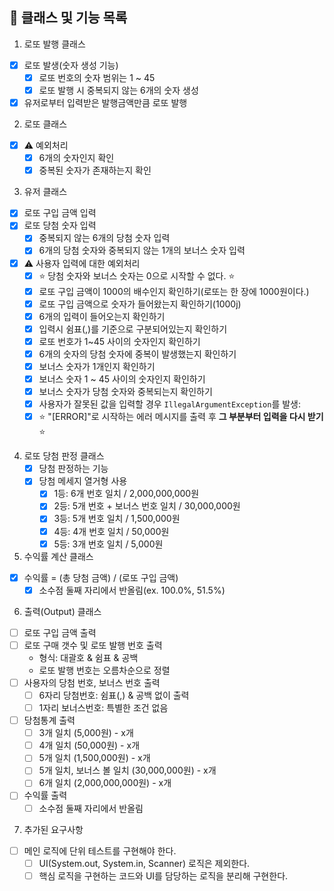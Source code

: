 ## 🌟 클래스 및 기능 목록

1. 로또 발행 클래스
- [x] 로또 발생(숫자 생성 기능)
  - [x] 로또 번호의 숫자 범위는 1 ~ 45
  - [x] 로또 발행 시 중복되지 않는 6개의 숫자 생성
- [x] 유저로부터 입력받은 발행금액만큼 로또 발행
  
2. 로또 클래스
- [x] ⚠️ 예외처리
  - [x] 6개의 숫자인지 확인
  - [x] 중복된 숫자가 존재하는지 확인

3. 유저 클래스
- [x] 로또 구입 금액 입력
- [x] 로또 당첨 숫자 입력
  - [x] 중복되지 않는 6개의 당첨 숫자 입력
  - [x] 6개의 당첨 숫자와 중복되지 않는 1개의 보너스 숫자 입력
- [x] ⚠️ 사용자 입력에 대한 예외처리
  - [x] ⭐️ 당첨 숫자와 보너스 숫자는 0으로 시작할 수 없다. ⭐
  - [x] 로또 구입 금액이 1000의 배수인지 확인하기(로또는 한 장에 1000원이다.) 
  - [x] 로또 구입 금액으로 숫자가 들어왔는지 확인하기(1000j)
  - [x] 6개의 입력이 들어오는지 확인하기
  - [x] 입력시 쉼표(,)를 기준으로 구분되어있는지 확인하기
  - [x] 로또 번호가 1~45 사이의 숫자인지 확인하기
  - [x] 6개의 숫자의 당첨 숫자에 중복이 발생했는지 확인하기
  - [x] 보너스 숫자가 1개인지 확인하기
  - [x] 보너스 숫자 1 ~ 45 사이의 숫자인지 확인하기
  - [x] 보너스 숫자가 당첨 숫자와 중복되는지 확인하기
  - [x] 사용자가 잘못된 값을 입력할 경우 `IllegalArgumentException`를 발생:
  - [x] ⭐️ "[ERROR]"로 시작하는 에러 메시지를 출력 후 **그 부분부터 입력을 다시 받기** ⭐️
  
4. 로또 당첨 판정 클래스
   - [x] 당첨 판정하는 기능
   - [x] 당첨 메세지 열거형 사용 
       - [x] 1등: 6개 번호 일치 / 2,000,000,000원
       - [x] 2등: 5개 번호 + 보너스 번호 일치 / 30,000,000원
       - [x] 3등: 5개 번호 일치 / 1,500,000원
       - [x] 4등: 4개 번호 일치 / 50,000원
       - [x] 5등: 3개 번호 일치 / 5,000원

5. 수익률 계산 클래스
- [x] 수익률 = (총 당첨 금액) / (로또 구입 금액)
  - [x] 소수점 둘째 자리에서 반올림(ex. 100.0%, 51.5%)

6. 출력(Output) 클래스
- [ ] 로또 구입 금액 출력
- [ ] 로또 구매 갯수 및 로또 발행 번호 출력
    - 형식: 대괄호 & 쉼표 & 공백
    - 로또 발행 번호는 오름차순으로 정렬
- [ ] 사용자의 당첨 번호, 보너스 번호 출력
  - [ ] 6자리 당첨번호: 쉼표(,) & 공백 없이 출력
  - [ ] 1자리 보너스번호: 특별한 조건 없음
- [ ] 당첨통계 출력
  - [ ] 3개 일치 (5,000원) - x개
  - [ ] 4개 일치 (50,000원) - x개
  - [ ] 5개 일치 (1,500,000원) - x개
  - [ ] 5개 일치, 보너스 볼 일치 (30,000,000원) - x개
  - [ ] 6개 일치 (2,000,000,000원) - x개
- [ ] 수익률 출력
  - [ ] 소수점 둘째 자리에서 반올림

7. 추가된 요구사항
- [ ] 메인 로직에 단위 테스트를 구현해야 한다.
  - [ ] UI(System.out, System.in, Scanner) 로직은 제외한다.
  - [ ] 핵심 로직을 구현하는 코드와 UI를 담당하는 로직을 분리해 구현한다.
